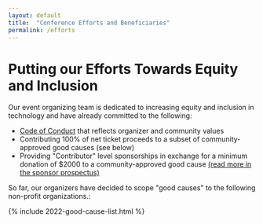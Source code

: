 ```yaml
---
layout: default
title:  "Conference Efforts and Beneficiaries"
permalink: /efforts
---
```


# Putting our Efforts Towards Equity and Inclusion

Our event organizing team is dedicated to increasing equity and inclusion in technology and have already committed to the following:

- [Code of Conduct](/code-of-conduct/) that reflects organizer and community values
- Contributing 100% of net ticket proceeds to a subset of community-approved good causes (see below)
- Providing "Contributor" level sponsorships in exchange for a minimum donation of $2000 to a community-approved good cause [(read more in the sponsor prospectus)](/sponsor)

So far, our organizers have decided to scope "good causes" to the following non-profit organizations.:

{% include 2022-good-cause-list.html %}
